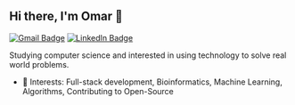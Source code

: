 ## Hi there, I'm Omar 👋
[![Gmail Badge](https://img.shields.io/badge/-Gmail-c14438?style=flat-square&logo=Gmail&logoColor=white&link=mailto:omarrafiqq@gmail.com)](mailto:omarrafiqq@gmail.com)
[![LinkedIn Badge](https://img.shields.io/badge/-LinkedIn-2867B2?style=flat-square&labelColor=2867B2&logo=linkedin&logoColor=white&link=https://www.linkedin.com/in/omarrafiq/)](https://www.linkedin.com/in/omarrafiq/)

Studying computer science and interested in using technology to solve real world problems.  

- 📌 Interests: Full-stack development, Bioinformatics, Machine Learning, Algorithms, Contributing to Open-Source 

